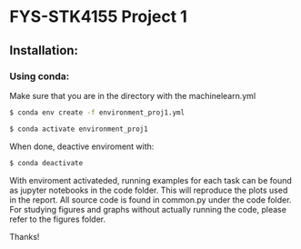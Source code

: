 # FYS-STK4155 Project 1

## Installation:

### Using conda:

Make sure that you are in the directory with the machinelearn.yml

```bash
$ conda env create -f environment_proj1.yml
```
```bash
$ conda activate environment_proj1
```

When done, deactive enviroment with:

```bash
$ conda deactivate
```

With enviroment activateded, running examples for each task can be found as jupyter notebooks in the code folder. This will reproduce the plots used in the report. All source code is found in common.py under the code folder. For studying figures and graphs without actually running the code, please refer to the figures folder. 

Thanks!


